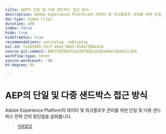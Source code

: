 ```yaml
---
title: AEP의 단일 및 다중 샌드박스 접근 방식
description: Adobe Experience Platform의 데이터 및 워크플로우 관리를 위한 단일 및 다중 샌드박스 전략 간의 장단점을 살펴봅니다.
doc-type: Video Clips
duration: 180
index: false
hide: true
hidefromtoc: true
recommendations: noCatalog, noDisplay
exl-id: fa1b2945-f4cf-46e5-8bb5-914ef58be4c0
source-git-commit: 90671959b653e120f93bca216a4da116a8f1c3bb
workflow-type: tm+mt
source-wordcount: '46'
ht-degree: 0%

---
```


# AEP의 단일 및 다중 샌드박스 접근 방식

Adobe Experience Platform의 데이터 및 워크플로우 관리를 위한 단일 및 다중 샌드박스 전략 간의 장단점을 살펴봅니다.

<!-- 62_S601_3442532_179_single-vs-multisandbox-approach-in-aep -->
>[!VIDEO](https://video.tv.adobe.com/v/3458324/?learn=on&enablevpops=true)
